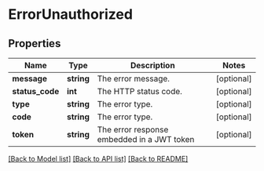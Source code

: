 # ErrorUnauthorized

## Properties
Name | Type | Description | Notes
------------ | ------------- | ------------- | -------------
**message** | **string** | The error message. | [optional] 
**status_code** | **int** | The HTTP status code. | [optional] 
**type** | **string** | The error type. | [optional] 
**code** | **string** | The error type. | [optional] 
**token** | **string** | The error response embedded in a JWT token | [optional] 

[[Back to Model list]](../../README.md#documentation-for-models) [[Back to API list]](../../README.md#documentation-for-api-endpoints) [[Back to README]](../../README.md)


